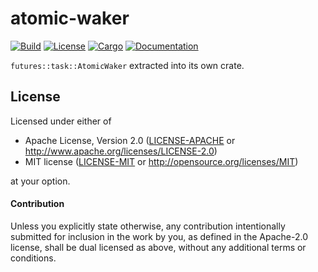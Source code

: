 # atomic-waker

[![Build](https://github.com/smol-rs/atomic-waker/workflows/Build%20and%20test/badge.svg)](
https://github.com/smol-rs/atomic-waker/actions)
[![License](https://img.shields.io/badge/license-MIT%2FApache--2.0-blue.svg)](
https://github.com/smol-rs/atomic-waker)
[![Cargo](https://img.shields.io/crates/v/atomic-waker.svg)](
https://crates.io/crates/atomic-waker)
[![Documentation](https://docs.rs/atomic-waker/badge.svg)](
https://docs.rs/atomic-waker)

`futures::task::AtomicWaker` extracted into its own crate.

## License

Licensed under either of

 * Apache License, Version 2.0 ([LICENSE-APACHE](LICENSE-APACHE) or http://www.apache.org/licenses/LICENSE-2.0)
 * MIT license ([LICENSE-MIT](LICENSE-MIT) or http://opensource.org/licenses/MIT)

at your option.

#### Contribution

Unless you explicitly state otherwise, any contribution intentionally submitted
for inclusion in the work by you, as defined in the Apache-2.0 license, shall be
dual licensed as above, without any additional terms or conditions.

